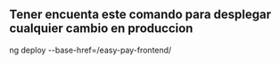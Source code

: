 ## Tener encuenta este comando para desplegar cualquier cambio en produccion
ng deploy --base-href=/easy-pay-frontend/
